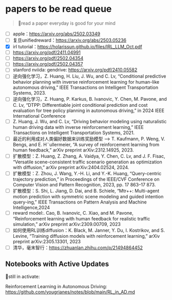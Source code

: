 # papers to be read queue

> 🌴read a paper everyday is good for your mind

- [ ] apple：https://arxiv.org/abs/2502.03349
- [ ] 复旦unifiedreward：https://arxiv.org/abs/2503.05236
- [x] irl tutorial：https://holarissun.github.io/files/IRL_LLM_Oct.pdf
- [ ] https://arxiv.org/pdf/2411.04991
- [ ] https://arxiv.org/pdf/2502.04354
- [ ] https://arxiv.org/pdf/2502.04357
- [ ] stanford nviida: gendrive: https://arxiv.org/pdf/2410.05582
- [ ] 逆向强化学习，Z. Huang, H. Liu, J. Wu, and C. Lv, “Conditional predictive behavior planning with inverse reinforcement learning for human-like autonomous driving,” IEEE Transactions on Intelligent Transportation Systems, 2023.
- [ ] 逆向强化学习，Z. Huang, P. Karkus, B. Ivanovic, Y. Chen, M. Pavone, and C. Lv, “DTPP: Differentiable joint conditional prediction and cost evaluation for tree policy planning in autonomous driving,” in 2024 IEEE International Conference
- [ ] Z. Huang, J. Wu, and C. Lv, “Driving behavior modeling using naturalistic human driving data with inverse reinforcement learning,” IEEE Transactions on Intelligent Transportation Systems, 2021.
- [ ] 最近的利用成对人类偏好数据来训练奖励模型 --> T. Kaufmann, P. Weng, V. Bengs, and E. H¨ullermeier, “A survey of reinforcement learning from human feedback,” arXiv preprint arXiv:2312.14925, 2023.
- [ ] 扩散模型：Z. Huang, Z. Zhang, A. Vaidya, Y. Chen, C. Lv, and J. F. Fisac, “Versatile scene-consistent traffic scenario generation as optimization with diffusion,” arXiv preprint arXiv:2404.02524, 2024.
- [ ] 扩散模型：Z. Zhou, J. Wang, Y.-H. Li, and Y.-K. Huang, “Query-centric trajectory prediction,” in Proceedings of the IEEE/CVF Conference on Computer Vision and Pattern Recognition, 2023, pp. 17 863–17 873.
- [ ] 扩散模型：S. Shi, L. Jiang, D. Dai, and B. Schiele, “Mtr++: Multi-agent motion prediction with symmetric scene modeling and guided intention query-ing,” IEEE Transactions on Pattern Analysis and Machine Intelligence,2024
- [ ] reward model:. Cao, B. Ivanovic, C. Xiao, and M. Pavone, “Reinforcement learning with human feedback for realistic traffic simulation,” arXiv preprint arXiv:2309.00709, 2023
- [ ] 如何使用RL训练diffusion：K. Black, M. Janner, Y. Du, I. Kostrikov, and S. Levine, “Training diffusion models with reinforcement learning,” arXiv preprint arXiv:2305.13301, 2023
- [ ] 清华，毫末智行：https://zhuanlan.zhihu.com/p/21494864452

## Notebooks with Active Updates

🥑still in activate:

Reinforcement Learning in Autonomous Driving: https://github.com/yougrianes/notes/blob/main/RL_in_AD.md